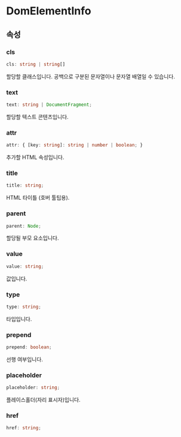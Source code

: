 # DomElementInfo

## 속성

### cls

```ts
cls: string | string[]
```

할당할 클래스입니다. 공백으로 구분된 문자열이나 문자열 배열일 수 있습니다.

### text

```ts
text: string | DocumentFragment;
```

할당할 텍스트 콘텐츠입니다.

### attr

```ts
attr: { [key: string]: string | number | boolean; }
```

추가할 HTML 속성입니다.

### title

```ts
title: string;
```

HTML 타이틀 (호버 툴팁용).

### parent

```ts
parent: Node;
```

할당될 부모 요소입니다.

### value

```ts
value: string;
```

값입니다.

### type

```ts
type: string;
```

타입입니다.

### prepend

```ts
prepend: boolean;
```

선행 여부입니다.

### placeholder

```ts
placeholder: string;
```

플레이스홀더(자리 표시자)입니다.

### href

```ts
href: string;
```

